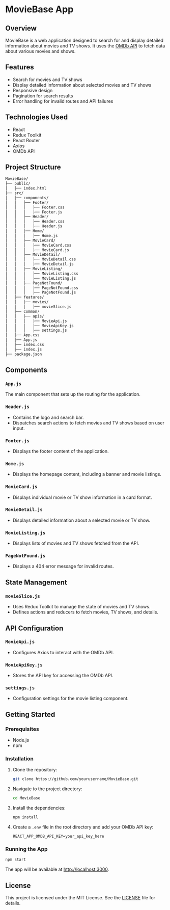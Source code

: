 # MovieBase App

## Overview

MovieBase is a web application designed to search for and display detailed information about movies and TV shows. It uses the [OMDb API](http://www.omdbapi.com/) to fetch data about various movies and shows.

## Features

- Search for movies and TV shows
- Display detailed information about selected movies and TV shows
- Responsive design
- Pagination for search results
- Error handling for invalid routes and API failures

## Technologies Used

- React
- Redux Toolkit
- React Router
- Axios
- OMDb API

## Project Structure

```bash
MovieBase/
├── public/
│   ├── index.html
├── src/
│   ├── components/
│   │   ├── Footer/
│   │   │   ├── Footer.css
│   │   │   ├── Footer.js
│   │   ├── Header/
│   │   │   ├── Header.css
│   │   │   ├── Header.js
│   │   ├── Home/
│   │   │   ├── Home.js
│   │   ├── MovieCard/
│   │   │   ├── MovieCard.css
│   │   │   ├── MovieCard.js
│   │   ├── MovieDetail/
│   │   │   ├── MovieDetail.css
│   │   │   ├── MovieDetail.js
│   │   ├── MovieListing/
│   │   │   ├── MovieListing.css
│   │   │   ├── MovieListing.js
│   │   ├── PageNotFound/
│   │   │   ├── PageNotFound.css
│   │   │   ├── PageNotFound.js
│   ├── features/
│   │   ├── movies/
│   │   │   ├── movieSlice.js
│   ├── common/
│   │   ├── apis/
│   │   │   ├── MovieApi.js
│   │   │   ├── MovieApiKey.js
│   │   │   ├── settings.js
│   ├── App.css
│   ├── App.js
│   ├── index.css
│   ├── index.js
├── package.json
```

## Components

### `App.js`

The main component that sets up the routing for the application.

### `Header.js`

- Contains the logo and search bar.
- Dispatches search actions to fetch movies and TV shows based on user input.

### `Footer.js`

- Displays the footer content of the application.

### `Home.js`

- Displays the homepage content, including a banner and movie listings.

### `MovieCard.js`

- Displays individual movie or TV show information in a card format.

### `MovieDetail.js`

- Displays detailed information about a selected movie or TV show.

### `MovieListing.js`

- Displays lists of movies and TV shows fetched from the API.

### `PageNotFound.js`

- Displays a 404 error message for invalid routes.

## State Management

### `movieSlice.js`

- Uses Redux Toolkit to manage the state of movies and TV shows.
- Defines actions and reducers to fetch movies, TV shows, and details.

## API Configuration

### `MovieApi.js`

- Configures Axios to interact with the OMDb API.

### `MovieApiKey.js`

- Stores the API key for accessing the OMDb API.

### `settings.js`

- Configuration settings for the movie listing component.

## Getting Started

### Prerequisites

- Node.js
- npm

### Installation

1. Clone the repository:
   ```bash
   git clone https://github.com/yourusername/MovieBase.git
   ```
2. Navigate to the project directory:
   ```bash
   cd MovieBase
   ```
3. Install the dependencies:
   ```bash
   npm install
   ```
4. Create a `.env` file in the root directory and add your OMDb API key:
   ```env
   REACT_APP_OMDB_API_KEY=your_api_key_here
   ```

### Running the App

```bash
npm start
```

The app will be available at [http://localhost:3000](http://localhost:3000).

## License

This project is licensed under the MIT License. See the [LICENSE](LICENSE) file for details.
